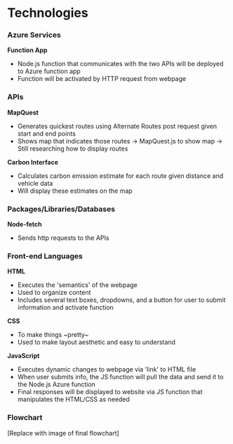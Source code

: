 # Technologies

### Azure Services

**Function App**
- Node.js function that communicates with the two APIs will be deployed to Azure function app
- Function will be activated by HTTP request from webpage

### APIs

**MapQuest**
- Generates quickest routes using Alternate Routes post request given start and end points
- Shows map that indicates those routes
    -> MapQuest.js to show map
    -> Still researching how to display routes

**Carbon Interface**
- Calculates carbon emission estimate for each route given distance and vehicle data
- Will display these estimates on the map

### Packages/Libraries/Databases

**Node-fetch**
- Sends http requests to the APIs

### Front-end Languages

**HTML**
- Executes the 'semantics' of the webpage
- Used to organize content
- Includes several text boxes, dropdowns, and a button for user to submit information and activate function

**CSS**
- To make things ~pretty~
- Used to make layout aesthetic and easy to understand

**JavaScript**
- Executes dynamic changes to webpage via 'link' to HTML file
- When user submits info, the JS function will pull the data and send it to the Node.js Azure function
- Final responses will be displayed to website via JS function that manipulates the HTML/CSS as needed

### Flowchart

[Replace with image of final flowchart]